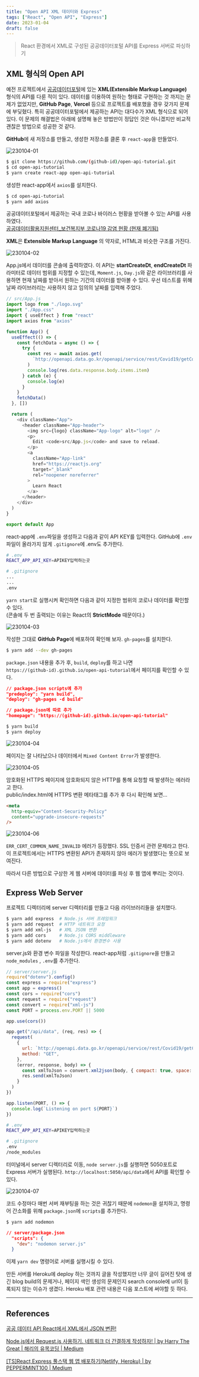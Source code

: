 ```yaml
---
title: "Open API XML 데이터와 Express"
tags: ["React", "Open API", "Express"]
date: 2023-01-04
draft: false
---
```


> React 환경에서 XML로 구성된 공공데이터포털 API를 Express 서버로 파싱하기

## XML 형식의 Open API

예전 프로젝트에서 <a href="https://www.data.go.kr" target="_blank">공공데이터포털</a>에 있는 **XML(Extensible Markup Language)** 형식의 API를 다룬 적이 있다. 데이터를 이용하여 원하는 형태로 구현하는 것 까지는 문제가 없었지만, **GitHub Page**, **Vercel** 등으로 프로젝트를 배포했을 경우 갖가지 문제에 부딪혔다. 특히 공공데이터포털에서 제공하는 API는 대다수가 XML 형식으로 되어 있다. 이 문제의 해결법은 아래에 설명해 놓은 방법만이 정답인 것은 아니겠지만 비교적 괜찮은 방법으로 성공한 것 같다.

**GitHub**에 새 저장소를 만들고, 생성한 저장소를 클론 후 `react-app`을 만들었다.

![230104-01](https://raw.githubusercontent.com/yhuj79/blog-assets/main/230104/230104-01.png)

```bash
$ git clone https://github.com/(github-id)/open-api-tutorial.git
$ cd open-api-tutorial
$ yarn create react-app open-api-tutorial
```

생성한 react-app에서 `axios`를 설치한다.

```bash
$ cd open-api-tutorial
$ yarn add axios
```

공공데이터포털에서 제공하는 국내 코로나 바이러스 현황을 받아볼 수 있는 API를 사용하였다.<br>
<a href="https://www.data.go.kr/bbs/ntc/selectNotice.do?originId=NOTICE_0000000002849" target="_blank">공공데이터활용지원센터\_보건복지부 코로나19 감염 현황 (현재 폐기됨)</a>

**XML**은 **Extensible Markup Language** 의 약자로, HTML과 비슷한 구조를 가진다.

![230104-02](https://raw.githubusercontent.com/yhuj79/blog-assets/main/230104/230104-02.png)

App.js에서 데이터를 콘솔에 출력하였다. 이 API는 **startCreateDt**, **endCreateDt** 파라미터로 데이터 범위를 지정할 수 있는데, `Moment.js`, `Day.js`와 같은 라이브러리를 사용하면 현재 날짜를 받아서 원하는 기간의 데이터를 받아볼 수 있다. 우선 테스트를 위해 날짜 라이브러리는 사용하지 않고 임의의 날짜를 입력해 주었다.

```javascript
// src/App.js
import logo from "./logo.svg"
import "./App.css"
import { useEffect } from "react"
import axios from "axios"

function App() {
  useEffect(() => {
    const fetchData = async () => {
      try {
        const res = await axios.get(
          `http://openapi.data.go.kr/openapi/service/rest/Covid19/getCovid19InfStateJson?serviceKey=${process.env.REACT_APP_API_KEY}&pageNo=1&numOfRows=10&startCreateDt=20221212&endCreateDt=20230103`
        )
        console.log(res.data.response.body.items.item)
      } catch (e) {
        console.log(e)
      }
    }
    fetchData()
  }, [])

  return (
    <div className="App">
      <header className="App-header">
        <img src={logo} className="App-logo" alt="logo" />
        <p>
          Edit <code>src/App.js</code> and save to reload.
        </p>
        <a
          className="App-link"
          href="https://reactjs.org"
          target="_blank"
          rel="noopener noreferrer"
        >
          Learn React
        </a>
      </header>
    </div>
  )
}

export default App
```

react-app에 `.env`파일을 생성하고 다음과 같이 API KEY를 입력한다. GitHub에 `.env`파일이 올라가지 않게 `.gitignore`에 .env도 추가한다.

```bash
# .env
REACT_APP_API_KEY=APIKEY입력하는곳

# .gitignore
...
...
.env
```

`yarn start`로 실행시켜 확인하면 다음과 같이 지정한 범위의 코로나 데이터를 확인할 수 있다.<br>
(콘솔에 두 번 출력되는 이유는 React의 **StrictMode** 때문이다.)

![230104-03](https://raw.githubusercontent.com/yhuj79/blog-assets/main/230104/230104-03.png)

작성한 그대로 **GitHub Page**에 배포하여 확인해 보자. `gh-pages`를 설치한다.

```bash
$ yarn add --dev gh-pages
```

`package.json` 내용을 추가 후, `build`, `deploy`를 하고 나면<br>
`https://(github-id).github.io/open-api-tutorial`에서 페이지를 확인할 수 있다.

```json
// package.json scripts에 추가
"predeploy": "yarn build",
"deploy": "gh-pages -d build"

// package.json에 따로 추가
"homepage": "https://(github-id).github.io/open-api-tutorial"
```

```bash
$ yarn build
$ yarn deploy
```

![230104-04](https://raw.githubusercontent.com/yhuj79/blog-assets/main/230104/230104-04.png)

페이지는 잘 나타났으나 데이터에서 `Mixed Content Error`가 발생한다.

![230104-05](https://raw.githubusercontent.com/yhuj79/blog-assets/main/230104/230104-05.png)

암호화된 HTTPS 페이지에 암호화되지 않은 HTTP를 통해 요청할 때 발생하는 에러라고 한다.<br>
public/index.html에 HTTPS 변환 메타태그를 추가 후 다시 확인해 보면...

```html
<meta
  http-equiv="Content-Security-Policy"
  content="upgrade-insecure-requests"
/>
```

![230104-06](https://raw.githubusercontent.com/yhuj79/blog-assets/main/230104/230104-06.png)

`ERR_CERT_COMMON_NAME_INVALID` 에러가 등장했다. SSL 인증서 관련 문제라고 한다. 이 프로젝트에서는 HTTPS 변환된 API가 존재하지 않아 에러가 발생했다는 뜻으로 보여진다.

따라서 다른 방법으로 구상한 게 웹 서버에 데이터를 파싱 후 웹 앱에 뿌리는 것이다.

## Express Web Server

프로젝트 디렉터리에 server 디렉터리를 만들고 다음 라이브러리들을 설치했다.

```bash
$ yarn add express  # Node.js 서버 프레임워크
$ yarn add request  # HTTP 네트워크 요청
$ yarn add xml-js   # XML JSON 변환
$ yarn add cors     # Node.js CORS middleware
$ yarn add dotenv   # Node.js에서 환경변수 사용
```

server.js와 환경 변수 파일을 작성한다. react-app처럼 `.gitignore`을 만들고 `node_modules` , `.env`를 추가한다.

```javascript
// server/server.js
require("dotenv").config()
const express = require("express")
const app = express()
const cors = require("cors")
const request = require("request")
const convert = require("xml-js")
const PORT = process.env.PORT || 5000

app.use(cors())

app.get("/api/data", (req, res) => {
  request(
    {
      url: `http://openapi.data.go.kr/openapi/service/rest/Covid19/getCovid19InfStateJson?serviceKey=${process.env.REACT_APP_API_KEY}&pageNo=1&numOfRows=10&startCreateDt=20221212&endCreateDt=20230103`,
      method: "GET",
    },
    (error, response, body) => {
      const xmlToJson = convert.xml2json(body, { compact: true, space: 4 }) // xml to json
      res.send(xmlToJson)
    }
  )
})

app.listen(PORT, () => {
  console.log(`Listening on port ${PORT}`)
})
```

```bash
# .env
REACT_APP_API_KEY=APIKEY입력하는곳

# .gitignore
.env
/node_modules
```

터미널에서 server 디렉터리로 이동, `node server.js`를 실행하면 5050포트로 Express 서버가 실행된다. `http://localhost:5050/api/data`에서 API를 확인할 수 있다.

![230104-07](https://raw.githubusercontent.com/yhuj79/blog-assets/main/230104/230104-07.png)

코드 수정마다 매번 서버 재부팅을 하는 것은 귀찮기 때문에 `nodemon`을 설치하고, 명령어 간소화를 위해 `package.json`에 `scripts`를 추가한다.

```bash
$ yarn add nodemon
```

```json
// server/package.json
  "scripts": {
    "dev": "nodemon server.js"
  }
```

이제 `yarn dev` 명령어로 서버를 실행시킬 수 있다.

만든 서버를 Heroku에 deploy 하는 것까지 글을 작성했지만 너무 글이 길어진 탓에 생긴 blog build의 문제거나, 페이지 색인 생성의 문제인지 search console에 url이 등록되지 않는 이슈가 생겼다. Heroku 배포 관련 내용은 다음 포스트에 써야할 듯 하다.

---

## References

[공공 데이터 API React에서 XML에서 JSON 변환!](https://velog.io/@vvsogi/%EA%B3%B5%EA%B3%B5-%EB%8D%B0%EC%9D%B4%ED%84%B0-API-React%EC%97%90%EC%84%9C-XML%EC%97%90%EC%84%9C-JSON-%EB%B3%80%ED%99%98)

[Node.js에서 Request.js 사용하기. 네트워크 더 간결하게 작성하자! | by Harry The Great | 해리의 유목코딩 | Medium](https://medium.com/harrythegreat/node-js%EC%97%90%EC%84%9C-request-js-%EC%82%AC%EC%9A%A9%ED%95%98%EA%B8%B0-28744c52f68d)

[[TS]React,Express 풀스택 웹 앱 배포하기(Netlify, Heroku) | by PEPPERMINT100 | Medium](https://krpeppermint100.medium.com/devops-react-express-%EC%95%B1-%EB%B0%B0%ED%8F%AC%ED%95%98%EA%B8%B0-netlify-heroku-b238e057d920)
